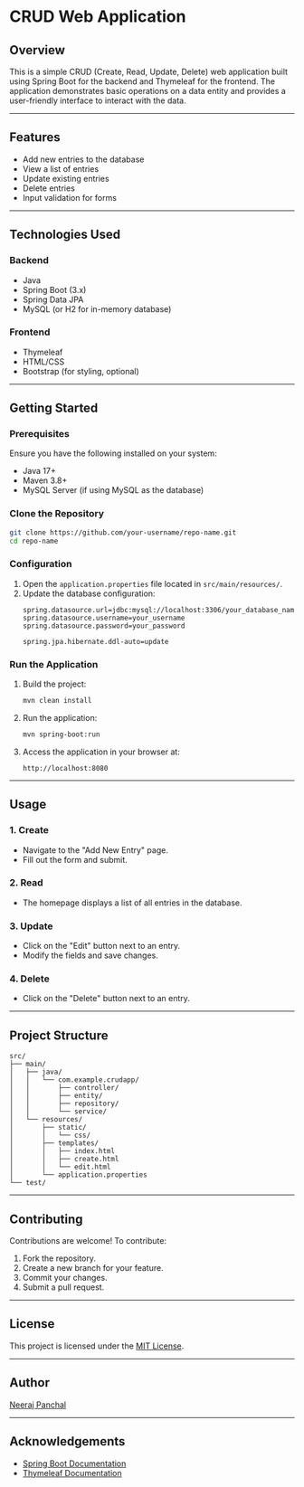 # CRUD Web Application

## Overview
This is a simple CRUD (Create, Read, Update, Delete) web application built using Spring Boot for the backend and Thymeleaf for the frontend. The application demonstrates basic operations on a data entity and provides a user-friendly interface to interact with the data.

---

## Features
- Add new entries to the database
- View a list of entries
- Update existing entries
- Delete entries
- Input validation for forms

---

## Technologies Used
### Backend
- Java
- Spring Boot (3.x)
- Spring Data JPA
- MySQL (or H2 for in-memory database)

### Frontend
- Thymeleaf
- HTML/CSS
- Bootstrap (for styling, optional)

---

## Getting Started

### Prerequisites
Ensure you have the following installed on your system:
- Java 17+
- Maven 3.8+
- MySQL Server (if using MySQL as the database)

### Clone the Repository
```bash
git clone https://github.com/your-username/repo-name.git
cd repo-name
```

### Configuration
1. Open the `application.properties` file located in `src/main/resources/`.
2. Update the database configuration:
   ```properties
   spring.datasource.url=jdbc:mysql://localhost:3306/your_database_name
   spring.datasource.username=your_username
   spring.datasource.password=your_password

   spring.jpa.hibernate.ddl-auto=update
   ```

### Run the Application
1. Build the project:
   ```bash
   mvn clean install
   ```
2. Run the application:
   ```bash
   mvn spring-boot:run
   ```
3. Access the application in your browser at:
   ```
   http://localhost:8080
   ```

---

## Usage
### 1. Create
- Navigate to the "Add New Entry" page.
- Fill out the form and submit.

### 2. Read
- The homepage displays a list of all entries in the database.

### 3. Update
- Click on the "Edit" button next to an entry.
- Modify the fields and save changes.

### 4. Delete
- Click on the "Delete" button next to an entry.

---

## Project Structure
```
src/
├── main/
│   ├── java/
│   │   └── com.example.crudapp/
│   │       ├── controller/
│   │       ├── entity/
│   │       ├── repository/
│   │       └── service/
│   └── resources/
│       ├── static/
│       │   └── css/
│       ├── templates/
│       │   ├── index.html
│       │   ├── create.html
│       │   └── edit.html
│       └── application.properties
└── test/
```

---

## Contributing
Contributions are welcome! To contribute:
1. Fork the repository.
2. Create a new branch for your feature.
3. Commit your changes.
4. Submit a pull request.

---

## License
This project is licensed under the [MIT License](LICENSE).

---

## Author
[Neeraj Panchal](https://github.com/your-username)

---

## Acknowledgements
- [Spring Boot Documentation](https://spring.io/projects/spring-boot)
- [Thymeleaf Documentation](https://www.thymeleaf.org/)

